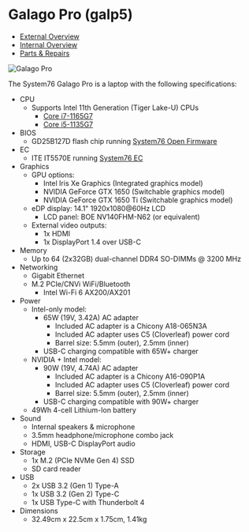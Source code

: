 # Galago Pro (galp5)

- [External Overview](./external-overview.md)
- [Internal Overview](./internal-overview.md)
- [Parts & Repairs](./repairs.md)

![Galago Pro](./img/galp5.png)

The System76 Galago Pro is a laptop with the following specifications:

- CPU
    - Supports Intel 11th Generation (Tiger Lake-U) CPUs
        - [Core i7-1165G7](https://ark.intel.com/content/www/us/en/ark/products/208921/intel-core-i7-1165g7-processor-12m-cache-up-to-4-70-ghz-with-ipu.html)
        - [Core i5-1135G7](https://ark.intel.com/content/www/us/en/ark/products/208922/intel-core-i5-1135g7-processor-8m-cache-up-to-4-20-ghz-with-ipu.html)
- BIOS
    - GD25B127D flash chip running [System76 Open Firmware](https://github.com/system76/firmware-open)
- EC
    - ITE IT5570E running [System76 EC](https://github.com/system76/ec)
- Graphics
    - GPU options:
        - Intel Iris Xe Graphics (Integrated graphics model)
        - NVIDIA GeForce GTX 1650 (Switchable graphics model)
        - NVIDIA GeForce GTX 1650 Ti (Switchable graphics model)
    - eDP display: 14.1" 1920x1080@60Hz LCD
        - LCD panel: BOE NV140FHM-N62 (or equivalent)
    - External video outputs:
        - 1x HDMI
        - 1x DisplayPort 1.4 over USB-C
- Memory
    - Up to 64 (2x32GB) dual-channel DDR4 SO-DIMMs @ 3200 MHz
- Networking
    - Gigabit Ethernet
    - M.2 PCIe/CNVi WiFi/Bluetooth
        - Intel Wi-Fi 6 AX200/AX201
- Power
    - Intel-only model:
        - 65W (19V, 3.42A) AC adapter
            - Included AC adapter is a Chicony A18-065N3A
            - Included AC adapter uses C5 (Cloverleaf) power cord
            - Barrel size: 5.5mm (outer), 2.5mm (inner)
        - USB-C charging compatible with 65W+ charger
    - NVIDIA + Intel model:
        - 90W (19V, 4.74A) AC adapter
            - Included AC adapter is a Chicony A16-090P1A
            - Included AC adapter uses C5 (Cloverleaf) power cord
            - Barrel size: 5.5mm (outer), 2.5mm (inner)
        - USB-C charging compatible with 90W+ charger
    - 49Wh 4-cell Lithium-Ion battery
- Sound
    - Internal speakers & microphone
    - 3.5mm headphone/microphone combo jack
    - HDMI, USB-C DisplayPort audio
- Storage
    - 1x M.2 (PCIe NVMe Gen 4) SSD
    - SD card reader
- USB
    - 2x USB 3.2 (Gen 1) Type-A
    - 1x USB 3.2 (Gen 2) Type-C
    - 1x USB Type-C with Thunderbolt 4
- Dimensions
    - 32.49cm x 22.5cm x 1.75cm, 1.41kg
